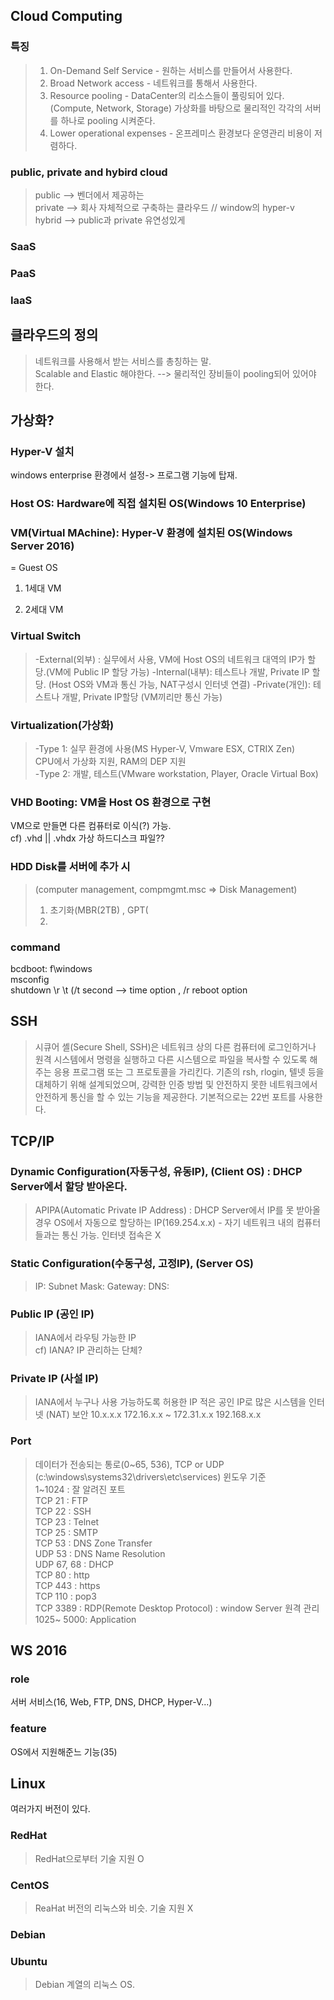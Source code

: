 ## Cloud Computing
### 특징 
> 1. On-Demand Self Service - 원하는 서비스를 만들어서 사용한다.
> 2. Broad Network access - 네트워크를 통해서 사용한다.
> 3. Resource pooling - DataCenter의 리소스들이 풀링되어 있다. (Compute, Network, Storage)
> 가상화를 바탕으로 물리적인 각각의 서버를 하나로 pooling 시켜준다. 
> 4. Lower operational expenses - 온프레미스 환경보다 운영관리 비용이 저렴하다.
### public, private and hybird cloud
> public --> 벤더에서 제공하는<br/>
> private --> 회사 자체적으로 구축하는 클라우드 // window의 hyper-v <br/> 
> hybrid --> public과 private 유연성있게
### SaaS
### PaaS
### IaaS

## 클라우드의 정의
> 네트워크를 사용해서 받는 서비스를 총칭하는 말.<br/>
> Scalable and Elastic 해야한다. --> 물리적인 장비들이 pooling되어 있어야 한다. <br/>

## 가상화?
### Hyper-V 설치<br/>
windows enterprise 환경에서 설정-> 프로그램 기능에 탑재.

### Host OS: Hardware에 직접 설치된 OS(Windows 10 Enterprise)
### VM(Virtual MAchine): Hyper-V 환경에 설치된 OS(Windows Server 2016)
= Guest OS
1. 1세대 VM
>
2. 2세대 VM
>

### Virtual Switch
> -External(외부) : 실무에서 사용, VM에 Host OS의 네트워크 대역의 IP가 할당.(VM에 Public IP 할당 가능)
> -Internal(내부): 테스트나 개발, Private IP 할당. (Host OS와 VM과 통신 가능, NAT구성시 인터넷 연결)
> -Private(개인): 테스트나 개발, Private IP할당 (VM끼리만 통신 가능)

### Virtualization(가상화)
> -Type 1: 실무 환경에 사용(MS Hyper-V, Vmware ESX, CTRIX Zen) <br/>
>     CPU에서 가상화 지원, RAM의 DEP 지원 <br/> 
> -Type 2: 개발, 테스트(VMware workstation, Player, Oracle Virtual Box)
> 
### VHD Booting: VM을 Host OS 환경으로 구현
VM으로 만들면 다른 컴퓨터로 이식(?) 가능. <br/>
cf) .vhd || .vhdx 가상 하드디스크 파일??

### HDD Disk를 서버에 추가 시 <br/>
> (computer management, compmgmt.msc => Disk Management)
> 1. 초기화(MBR(2TB) , GPT(
> 2. 
### command
bcdboot: f\windows <br/>
msconfig <br/>
shutdown \r \t (/t second --> time option , /r reboot option  <br/>

## SSH <br/>
> 시큐어 셸(Secure Shell, SSH)은 네트워크 상의 다른 컴퓨터에 로그인하거나 원격 시스템에서 명령을 실행하고 다른 시스템으로 파일을 복사할 수 있도록 해 주는 응용 프로그램 또는 그 프로토콜을 가리킨다. 기존의 rsh, rlogin, 텔넷 등을 대체하기 위해 설계되었으며, 강력한 인증 방법 및 안전하지 못한 네트워크에서 안전하게 통신을 할 수 있는 기능을 제공한다. 기본적으로는 22번 포트를 사용한다.
## TCP/IP
### Dynamic Configuration(자동구성, 유동IP), (Client OS) : DHCP Server에서 할당 받아온다.
> APIPA(Automatic Private IP Address) : DHCP Server에서 IP를 못 받아올 경우
> OS에서 자동으로 할당하는 IP(169.254.x.x) - 자기 네트워크 내의 컴퓨터들과는 통신 가능. 인터넷 접속은 X
### Static Configuration(수동구성, 고정IP), (Server OS)
> IP: 
> Subnet Mask:
> Gateway:
> DNS:

### Public IP (공인 IP) <br/>
> IANA에서 라우팅 가능한 IP <br/>
cf) IANA? IP 관리하는 단체? 

### Private IP (사설 IP) <br/>
> IANA에서 누구나 사용 가능하도록 허용한 IP
> 적은 공인 IP로 많은 시스템을 인터넷 (NAT)
> 보안
> 10.x.x.x
> 172.16.x.x ~ 172.31.x.x
> 192.168.x.x

### Port <br/>
> 데이터가 전송되는 통로(0~65, 536), TCP or UDP (c:\windows\systems32\drivers\etc\services) 윈도우 기준 <br/>
> 1~1024 : 잘 알려진 포트 <br/>
> TCP 21 : FTP <br/>
> TCP 22 : SSH <br/>
> TCP 23 : Telnet <br/>
> TCP 25 : SMTP <br/>
> TCP 53 : DNS Zone Transfer <br/>
> UDP 53 : DNS Name Resolution <br/>
> UDP 67, 68 : DHCP <br/>
> TCP 80 : http <br/>
> TCP 443 : https <br/>
> TCP 110 : pop3 <br/>
> TCP 3389 : RDP(Remote Desktop Protocol) : window Server 원격 관리 
> 1025~ 5000: Application
## WS 2016
### role <br/>
서버 서비스(16, Web, FTP, DNS, DHCP, Hyper-V...)
### feature 
OS에서 지원해준느 기능(35)

## Linux
여러가지 버전이 있다.
### RedHat
> RedHat으로부터 기술 지원 O
### CentOS
> ReaHat 버전의 리눅스와 비슷. 기술 지원 X
### Debian
> 
### Ubuntu
> Debian 계열의 리눅스 OS.

<br/>
